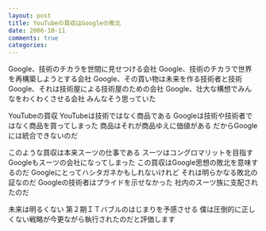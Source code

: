 ```yaml
---
layout: post
title: YouTubeの買収はGoogleの敗北
date: 2006-10-11
comments: true
categories:
---
```



Google、技術のチカラを世間に見せつける会社
Google、技術のチカラで世界を再構築しようとする会社
Google、その買い物は未来を作る技術者と技術
Google、それは技術屋による技術屋のための会社
Google、壮大な構想でみんなをわくわくさせる会社
みんなそう思っていた

YouTubeの買収
YouTubeは技術ではなく商品である
Googleは技術や技術者ではなく商品を買ってしまった
商品はそれが商品ゆえに価値がある
だからGoogleには統合できないのだ

このような買収は本来スーツの仕事である
スーツはコングロマリットを目指す
Googleもスーツの会社になってしまった
この買収はGoogle思想の敗北を意味するのだ
Googleにとってハシタガネかもしれないけれど
それは明らかなる敗北の証なのだ
Googleの技術者はプライドを示せなかった
社内のスーツ族に支配されたのだ

未来は明るくない
第２期ＩＴバブルのはじまりを予感させる
僕は圧倒的に正しくない戦略が今更ながら執行されたのだと評価します